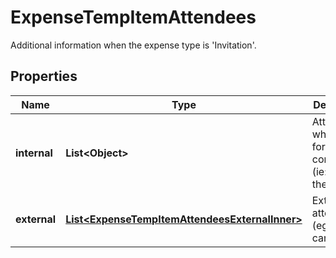 

# ExpenseTempItemAttendees

Additional information when the expense type is 'Invitation'.

## Properties

| Name | Type | Description | Notes |
|------------ | ------------- | ------------- | -------------|
|**internal** | **List&lt;Object&gt;** | Attendees who work for the company (ie: Users in the system). |  [optional] |
|**external** | [**List&lt;ExpenseTempItemAttendeesExternalInner&gt;**](ExpenseTempItemAttendeesExternalInner.md) | External attendees (eg: clients, candidates). |  [optional] |



